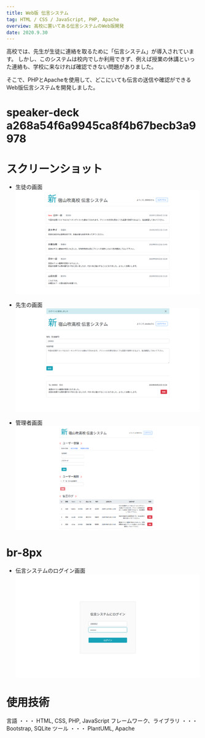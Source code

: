 ```yaml
---
title: Web版 伝言システム
tag: HTML / CSS / JavaScript, PHP, Apache
overview: 高校に置いてある伝言システムのWeb版開発
date: 2020.9.30
---
```


高校では、先生が生徒に連絡を取るために「伝言システム」が導入されています。
しかし、このシステムは校内でしか利用できず、例えば授業の休講といった連絡も、学校に来なければ確認できない問題がありました。

そこで、PHPとApacheを使用して、どこにいても伝言の送信や確認ができるWeb版伝言システムを開発しました。

# speaker-deck a268a54f6a9945ca8f4b67becb3a9978

# スクリーンショット
- 生徒の画面
![](/public/posts/message-system/viewer.png)

- 先生の画面
![](/public/posts/message-system/sender.png)

- 管理者画面
![](/public/posts/message-system/admin.png)
# br-8px

- 伝言システムのログイン画面
![](/public/posts/message-system/login.png)

# 使用技術
言語 ・・・ HTML, CSS, PHP, JavaScript
フレームワーク、ライブラリ ・・・ Bootstrap, SQLite
ツール ・・・ PlantUML, Apache
